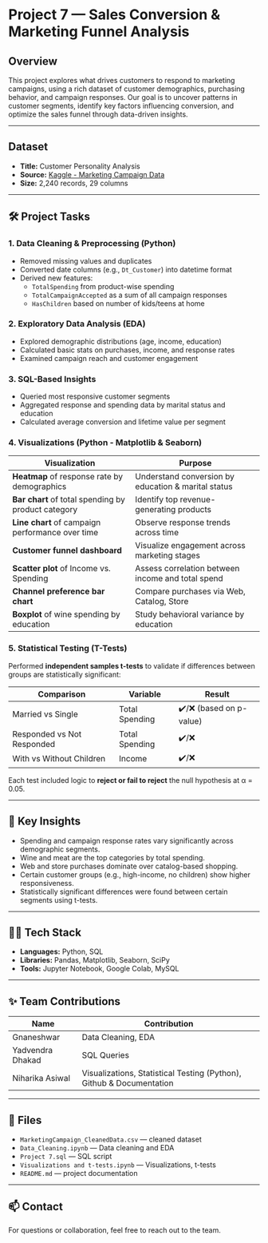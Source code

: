 # Project 7 — Sales Conversion & Marketing Funnel Analysis

## Overview

This project explores what drives customers to respond to marketing campaigns, using a rich dataset of customer demographics, purchasing behavior, and campaign responses. Our goal is to uncover patterns in customer segments, identify key factors influencing conversion, and optimize the sales funnel through data-driven insights.

---

## Dataset

- **Title:** Customer Personality Analysis
- **Source:** [Kaggle - Marketing Campaign Data](https://www.kaggle.com/datasets/imakash3011/customer-personality-analysis)
- **Size:** 2,240 records, 29 columns

---

## 🛠️ Project Tasks

### 1. Data Cleaning & Preprocessing (Python)
- Removed missing values and duplicates
- Converted date columns (e.g., `Dt_Customer`) into datetime format
- Derived new features:
  - `TotalSpending` from product-wise spending
  - `TotalCampaignAccepted` as a sum of all campaign responses
  - `HasChildren` based on number of kids/teens at home

### 2. Exploratory Data Analysis (EDA)
- Explored demographic distributions (age, income, education)
- Calculated basic stats on purchases, income, and response rates
- Examined campaign reach and customer engagement

### 3. SQL-Based Insights
- Queried most responsive customer segments
- Aggregated response and spending data by marital status and education
- Calculated average conversion and lifetime value per segment

### 4. Visualizations (Python - Matplotlib & Seaborn)

| Visualization | Purpose |
|---------------|---------|
| **Heatmap** of response rate by demographics | Understand conversion by education & marital status |
| **Bar chart** of total spending by product category | Identify top revenue-generating products |
| **Line chart** of campaign performance over time | Observe response trends across time |
| **Customer funnel dashboard** | Visualize engagement across marketing stages |
| **Scatter plot** of Income vs. Spending | Assess correlation between income and total spend |
| **Channel preference bar chart** | Compare purchases via Web, Catalog, Store |
| **Boxplot** of wine spending by education | Study behavioral variance by education |

### 5. Statistical Testing (T-Tests)
Performed **independent samples t-tests** to validate if differences between groups are statistically significant:

| Comparison | Variable | Result |
|------------|----------|--------|
| Married vs Single | Total Spending | ✔️/❌ (based on p-value) |
| Responded vs Not Responded | Total Spending | ✔️/❌ |
| With vs Without Children | Income | ✔️/❌ |

Each test included logic to **reject or fail to reject** the null hypothesis at α = 0.05.

---

## 📌 Key Insights

- Spending and campaign response rates vary significantly across demographic segments.
- Wine and meat are the top categories by total spending.
- Web and store purchases dominate over catalog-based shopping.
- Certain customer groups (e.g., high-income, no children) show higher responsiveness.
- Statistically significant differences were found between certain segments using t-tests.

---

## 👨‍💻 Tech Stack

- **Languages:** Python, SQL
- **Libraries:** Pandas, Matplotlib, Seaborn, SciPy
- **Tools:** Jupyter Notebook, Google Colab, MySQL

---

## ✨ Team Contributions

| Name | Contribution |
|------|--------------|
| Gnaneshwar | Data Cleaning, EDA |
| Yadvendra Dhakad | SQL Queries |
| Niharika Asiwal | Visualizations, Statistical Testing (Python), Github & Documentation |

---

## 📎 Files

- `MarketingCampaign_CleanedData.csv` — cleaned dataset
- `Data_Cleaning.ipynb` — Data cleaning and EDA
- `Project 7.sql` — SQL script
- `Visualizations and t-tests.ipynb` — Visualizations, t-tests
- `README.md` — project documentation

---

## 📫 Contact

For questions or collaboration, feel free to reach out to the team.

